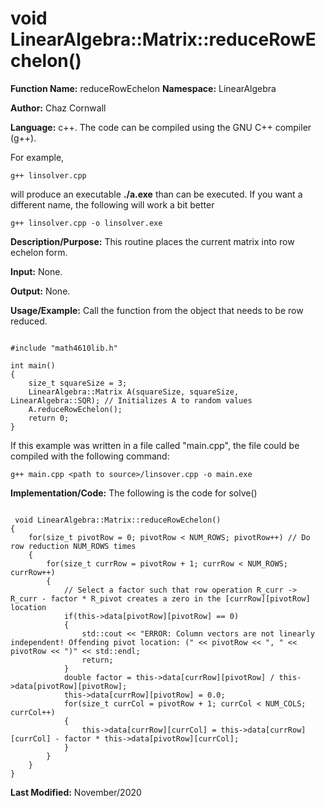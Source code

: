 # void LinearAlgebra::Matrix::reduceRowEchelon()

**Function Name:**           reduceRowEchelon
**Namespace:**               LinearAlgebra

**Author:** Chaz Cornwall

**Language:** c++. The code can be compiled using the GNU C++ compiler (g++).

For example,

    g++ linsolver.cpp 

will produce an executable **./a.exe** than can be executed. If you want a different name, the following will work a bit
better

    g++ linsolver.cpp -o linsolver.exe

**Description/Purpose:** This routine places the current matrix into row echelon form.

**Input:** None.

**Output:** None.

**Usage/Example:** Call the function from the object that needs to be row reduced.

<pre><code> 
#include "math4610lib.h" 

int main()
{
    size_t squareSize = 3;
    LinearAlgebra::Matrix A(squareSize, squareSize, LinearAlgebra::SQR); // Initializes A to random values
    A.reduceRowEchelon();
    return 0;
}
</pre></code>

If this example was written in a file called "main.cpp", the file could be compiled with the following command:

    g++ main.cpp <path to source>/linsover.cpp -o main.exe

**Implementation/Code:** The following is the code for solve()

<pre><code>
 void LinearAlgebra::Matrix::reduceRowEchelon()
{
    for(size_t pivotRow = 0; pivotRow < NUM_ROWS; pivotRow++) // Do row reduction NUM_ROWS times
    {
        for(size_t currRow = pivotRow + 1; currRow < NUM_ROWS; currRow++)
        {
            // Select a factor such that row operation R_curr -> R_curr - factor * R_pivot creates a zero in the [currRow][pivotRow] location
            if(this->data[pivotRow][pivotRow] == 0)
            {
                std::cout << "ERROR: Column vectors are not linearly independent! Offending pivot location: (" << pivotRow << ", " << pivotRow << ")" << std::endl;
                return;
            }
            double factor = this->data[currRow][pivotRow] / this->data[pivotRow][pivotRow];
            this->data[currRow][pivotRow] = 0.0;
            for(size_t currCol = pivotRow + 1; currCol < NUM_COLS; currCol++)
            {
                this->data[currRow][currCol] = this->data[currRow][currCol] - factor * this->data[pivotRow][currCol];
            }
        }
    }
}
</pre></code>

**Last Modified:** November/2020
